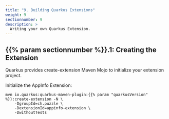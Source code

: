 ```yaml
---
title: "9. Building Quarkus Extensions"
weight: 9
sectionnumber: 9
description: >
  Writing your own Quarkus Extension.
---
```



## {{% param sectionnumber %}}.1: Creating the Extension

Quarkus provides create-extension Maven Mojo to initialize your extension project.

Initialize the AppInfo Extension:
```
mvn io.quarkus:quarkus-maven-plugin:{{% param "quarkusVersion" %}}:create-extension -N \
    -DgroupId=ch.puzzle \ 
    -DextensionId=appinfo-extension \  
    -DwithoutTests 
```

